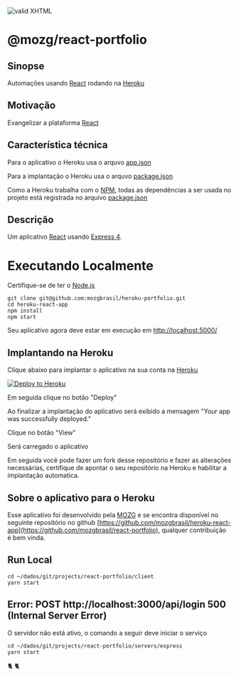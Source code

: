 [checkmark]: https://raw.githubusercontent.com/mozgbrasil/mozgbrasil.github.io/master/assets/images/logos/logo_32_32.png "MOZG"
![valid XHTML][checkmark]

[getcomposer]: https://getcomposer.org/
[uninstall-mods]: https://getcomposer.org/doc/03-cli.md#remove

# @mozg/react-portfolio

## Sinopse

Automações usando [React](https://reactjs.org/) rodando na [Heroku](https://www.heroku.com/)

## Motivação

Evangelizar a plataforma [React](https://reactjs.org/)

## Característica técnica

Para o aplicativo o Heroku usa o arquvo [app.json](app.json)

Para a implantação o Heroku usa o arquvo [package.json](package.json)

Como a Heroku trabalha com o [NPM](https://www.npmjs.com/), todas as dependências a ser usada no projeto está registrada no arquivo [package.json](package.json)

## Descrição

Um aplicativo [React](https://reactjs.org/) usando [Express 4](http://expressjs.com/).

# Executando Localmente

Certifique-se de ter o [Node.js](https://nodejs.org/)

    git clone git@github.com:mozgbrasil/heroku-portfolio.git
    cd heroku-react-app
    npm install
    npm start

Seu aplicativo agora deve estar em execução em [http://localhost:5000/](http://localhost:5000/)

## Implantando na Heroku

Clique abaixo para implantar o aplicativo na sua conta na [Heroku](https://www.heroku.com/)

[![Deploy to Heroku](https://www.herokucdn.com/deploy/button.svg)](https://heroku.com/deploy?template=https://github.com/mozgbrasil/heroku-portfolio)

Em seguida clique no botão "Deploy"

Ao finalizar a implantação do aplicativo será exibido a mensagem "Your app was successfully deployed."

Clique no botão "View"

Será carregado o aplicativo

Em seguida você pode fazer um fork desse repositório e fazer as alterações necessárias, certifique de apontar o seu repositório na Heroku e habilitar a implantação automatica.

## Sobre o aplicativo para o Heroku

Esse aplicativo foi desenvolvido pela [MOZG](http://mozg.com.br/) e se encontra disponível no seguinte repositório no github [https://github.com/mozgbrasil/heroku-react-app](https://github.com/mozgbrasil/react-portfolio), qualquer contribuição é bem vinda.

## Run Local

    cd ~/dados/git/projects/react-portfolio/client
    yarn start

## Error: POST http://localhost:3000/api/login 500 (Internal Server Error)

O servidor não está ativo, o comando a seguir deve iniciar o serviço

    cd ~/dados/git/projects/react-portfolio/servers/express
    yarn start

:cat2: :cat2:
